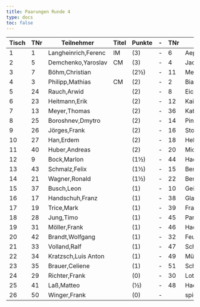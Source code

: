 ```yaml
---
title: Paarungen Runde 4
type: docs
toc: false
---
```


| Tisch | TNr | Teilnehmer | Titel | Punkte | - | TNr | Teilnehmer | Titel | Punkte | Ergebnis |
| ----- | ----- | ----- | ----- | ----- | ----- | ----- | ----- | ----- | ----- | ----- | 
| 1 | 1 | Langheinrich,Ferenc | IM | (3) | - | 6 | Aepfler,Christian | FM | (3) | - |
| 2 | 5 | Demchenko,Yaroslav | CM | (3) | - | 4 | Jacobi,Robin |  | (3) | - |
| 3 | 7 | Böhm,Christian |  | (2½) | - | 11 | Mehlhorn,Uwe |  | (3) | - |
| 4 | 3 | Philipp,Mathias | CM | (2) | - | 2 | Biastoch,Bennet | FM | (2½) | - |
| 5 | 24 | Rauch,Arwid |  | (2) | - | 8 | Eichenauer,Pascal |  | (2) | - |
| 6 | 23 | Heitmann,Erik |  | (2) | - | 12 | Kaiser,Markus |  | (2) | - |
| 7 | 13 | Meyer,Thomas |  | (2) | - | 36 | Katzmann,Kimi |  | (2) | - |
| 8 | 25 | Boroshnev,Dmytro |  | (2) | - | 14 | Pinnau,Hannes |  | (2) | - |
| 9 | 26 | Jörges,Frank |  | (2) | - | 16 | Stolz,Markus |  | (2) | - |
| 10 | 27 | Han,Erdem |  | (2) | - | 18 | Hellrung,Bernhard,Dr. |  | (2) | - |
| 11 | 40 | Huber,Andreas |  | (2) | - | 20 | Michael,Torsten |  | (2) | - |
| 12 | 9 | Bock,Marlon |  | (1½) | - | 44 | Hadelich,Iason |  | (1½) | - |
| 13 | 43 | Schmalz,Felix |  | (1½) | - | 15 | Bemmann,Carlo |  | (1½) | - |
| 14 | 21 | Wagner,Ronald |  | (1½) | - | 22 | Berbig,Georg |  | (1½) | - |
| 15 | 37 | Busch,Leon |  | (1) | - | 10 | Geißhirt,Marco |  | (1) | - |
| 16 | 17 | Handschuh,Franz |  | (1) | - | 38 | Glaser,Bernhard |  | (1) | - |
| 17 | 19 | Trice,Mark |  | (1) | - | 39 | Franke,Moritz |  | (1) | - |
| 18 | 28 | Jung,Timo |  | (1) | - | 45 | Pantleon,Florian |  | (1) | - |
| 19 | 31 | Möller,Frank |  | (1) | - | 46 | Hadelich,Levin |  | (1) | - |
| 20 | 42 | Brandt,Wolfgang |  | (1) | - | 32 | Feuerpfeil,Tyler Joel |  | (1) | - |
| 21 | 33 | Volland,Ralf |  | (1) | - | 47 | Schwarzer,Jonas |  | (1) | - |
| 22 | 34 | Kratzsch,Luis Anton |  | (1) | - | 49 | Müller,Jens |  | (1) | - |
| 23 | 35 | Brauer,Celiene |  | (1) | - | 51 | Schonert, Jonas |  | (1) | - |
| 24 | 29 | Richter,Frank |  | (0) | - | 30 | Lotz,Arthur |  | (½) | - |
| 25 | 41 | Laß,Matteo |  | (½) | - | 48 | Hadelich,Taron |  | (0) | - |
| 26 | 50 | Winger,Frank |  | (0) | - |  | spielfrei |  | (0) | + - - |